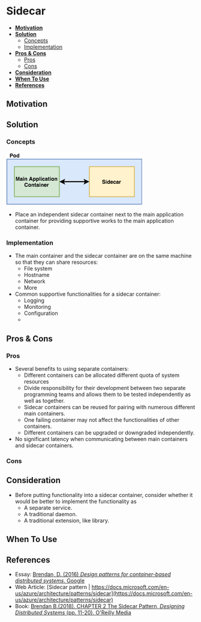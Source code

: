 # Sidecar

- [**Motivation**](#motivation)
- [**Solution**](#solution)
   - [Concepts](#concepts)
   - [Implementation](#implementation)
- [**Pros & Cons**](#pros--cons)
   - [Pros](#pros)
   - [Cons](#cons)
- [**Consideration**](#consideration)
- [**When To Use**](#when-to-use)
- [**References**](#references)

## Motivation

## Solution
### Concepts
![](../../diagrams/png/sidecar_small.png)
- Place an independent sidecar container next to the main application container for providing supportive works to the main application container.

### Implementation
- The main container and the sidecar container are on the same machine so that they can share resources:
   - File system
   - Hostname
   - Network
   - More
- Common supportive functionalities for a sidecar container:
   - Logging
   - Monitoring
   - Configuration
   - 

## Pros & Cons
### Pros
- Several benefits to using separate containers:
   - Different containers can be allocated different quota of system resources
   - Divide responsibility for their development between two separate programming teams and allows them to be tested independently as well as together.
   - Sidecar containers can be reused for pairing with numerous different main containers.
   - One failing container may not affect the functionalities of other containers.
   - Different containers can be upgraded or downgraded independently.
- No significant latency when communicating between main containers and sidecar containers.
   
### Cons

## Consideration
- Before putting functionality into a sidecar container, consider whether it would be better to implement the functionality as 
  - A separate service.
  - A traditional daemon.
  - A traditional extension, like library.

## When To Use

## References
- Essay: [Brendan, D. (2016) *Design patterns for container-based distributed systems*. Google](https://static.googleusercontent.com/media/research.google.com/en//pubs/archive/45406.pdf)
- Web Article: [Sidecar pattern | https://docs.microsoft.com/en-us/azure/architecture/patterns/sidecar](https://docs.microsoft.com/en-us/azure/architecture/patterns/sidecar)
- Book: [Brendan B.(2018). CHAPTER 2 The Sidecar Pattern, *Designing Distributed Systems* (pp. 11-20). O'Reilly Media](https://www.oreilly.com/library/view/designing-distributed-systems/9781491983638/)
